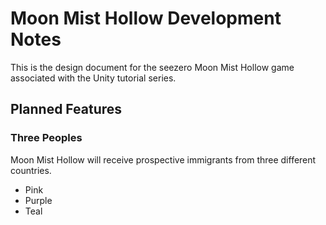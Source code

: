 ﻿# Moon Mist Hollow Development Notes

This is the design document for the seezero Moon Mist Hollow game associated
with the Unity tutorial series.

## Planned Features

### Three Peoples

Moon Mist Hollow will receive prospective immigrants from three different
countries.

- Pink
- Purple
- Teal
